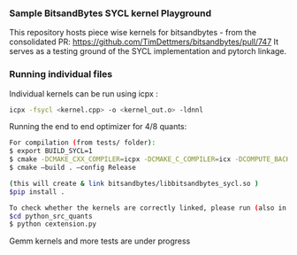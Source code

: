 ### Sample BitsandBytes SYCL kernel Playground

This repository hosts piece wise kernels for bitsandbytes - from the consolidated PR: https://github.com/TimDettmers/bitsandbytes/pull/747
It serves as a testing ground of the SYCL implementation and pytorch linkage. 

### Running individual files

Individual kernels can be run using icpx :

```bash
icpx -fsycl <kernel.cpp> -o <kernel_out.o> -ldnnl
```

Running the end to end optimizer for 4/8 quants:

```bash
For compilation (from tests/ folder):
$ export BUILD_SYCL=1
$ cmake -DCMAKE_CXX_COMPILER=icpx -DCMAKE_C_COMPILER=icx -DCOMPUTE_BACKEND=sycl
$ cmake –build . –config Release

(this will create & link bitsandbytes/libbitsandbytes_sycl.so )
$pip install .

To check whether the kernels are correctly linked, please run (also in cextension.py L 91 replace it with your absolute path to libbitsandbytes_sycl.so):
$cd python_src_quants
$ python cextension.py
```
Gemm kernels and more tests are under progress
